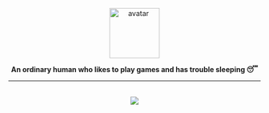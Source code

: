<p align="center">
   <a href="#">
      <img width="100" src="https://ik.imagekit.io/alpredovandy/avatar-gradient-v4_FGQSYb6cj.png" alt="avatar" />
   </a>
</p>

<p align="center">
  <b>An ordinary human who likes to play games and has trouble sleeping 😴</b>
</p>

<hr/>

<br />

<div align="center">
   <img src="https://github-readme-streak-stats.herokuapp.com/?user=predovz" />
</div>
